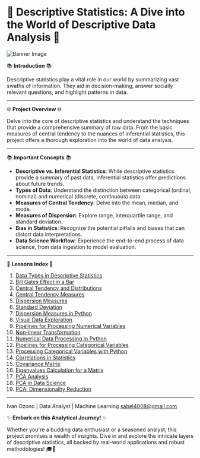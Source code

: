 # 🌟 **Descriptive Statistics: A Dive into the World of Descriptive Data Analysis** 💼

![Banner Image](path_to_your_banner_image_here.png)

📚 **Introduction** 📚

Descriptive statistics play a vital role in our world by summarizing vast swaths of information. They aid in decision-making, answer socially relevant questions, and highlight patterns in data.

---

🌐 **Project Overview** 🌐

Delve into the core of descriptive statistics and understand the techniques that provide a comprehensive summary of raw data. From the basic measures of central tendency to the nuances of inferential statistics, this project offers a thorough exploration into the world of data analysis.

---

📚 **Important Concepts** 📚

- **Descriptive vs. Inferential Statistics**: While descriptive statistics provide a summary of past data, inferential statistics offer predictions about future trends.
- **Types of Data**: Understand the distinction between categorical (ordinal, nominal) and numerical (discrete, continuous) data.
- **Measures of Central Tendency**: Delve into the mean, median, and mode.
- **Measures of Dispersion**: Explore range, interquartile range, and standard deviation.
- **Bias in Statistics**: Recognize the potential pitfalls and biases that can distort data interpretations.
- **Data Science Workflow**: Experience the end-to-end process of data science, from data ingestion to model evaluation.

---

📜 **Lessons Index** 📜

1. [Data Types in Descriptive Statistics](https://github.com/ivanozono/-DescriptiveStatistics-/blob/main/(1)Types_of_data_in_descriptive_statistics.ipynb)
2. [Bill Gates Effect in a Bar](https://github.com/ivanozono/-DescriptiveStatistics-/blob/main/(2)Efecto_de_Bill_Gates_en_un_bar.ipynb)
3. [Central Tendency and Distributions](https://github.com/ivanozono/-DescriptiveStatistics-/blob/main/(3)Central_Tendency_and_Distributions.ipynb)
4. [Central Tendency Measures](https://github.com/ivanozono/-DescriptiveStatistics-/blob/main/(3.1)Medidas_de_Tendencia_Central.ipynb)
5. [Dispersion Measures](https://github.com/ivanozono/-DescriptiveStatistics-/blob/main/(4)Medidas_de_dispersion.ipynb)
6. [Standard Deviation](https://github.com/ivanozono/-DescriptiveStatistics-/blob/main/(5)desviacion_estandar.ipynb)
7. [Dispersion Measures in Python](https://github.com/ivanozono/-DescriptiveStatistics-/blob/main/(6)Medidas_de_dispersion_en_Python.ipynb)
8. [Visual Data Exploration](https://github.com/ivanozono/-DescriptiveStatistics-/blob/main/(7)Exploracion_visual_de_los_datos.ipynb)
9. [Pipelines for Processing Numerical Variables](https://github.com/ivanozono/-DescriptiveStatistics-/blob/main/(8)Pipelines_for_Processing_Numerical_Variables.ipynb)
10. [Non-linear Transformation](https://github.com/ivanozono/-DescriptiveStatistics-/blob/main/(9)Non-linear_Transformation.ipynb)
11. [Numerical Data Processing in Python](https://github.com/ivanozono/-DescriptiveStatistics-/blob/main/(9.10)Procesamiento_de_datos_numericos_en_Python.ipynb)
12. [Pipelines for Processing Categorical Variables](https://github.com/ivanozono/-DescriptiveStatistics-/blob/main/(9.11)Pipelines_for_Processing_Categorical_Variables.ipynb)
13. [Processing Categorical Variables with Python](https://github.com/ivanozono/-DescriptiveStatistics-/blob/main/(9.12)Procesamiento_para_variables_categóricas_con_Python.ipynb)
14. [Correlations in Statistics](https://github.com/ivanozono/-DescriptiveStatistics-/blob/main/(9.13)Correlations_in_Statistics.ipynb)
15. [Covariance Matrix](https://github.com/ivanozono/-DescriptiveStatistics-/blob/main/(9.14)Matriz_de_Covarianza.ipynb)
16. [Eigenvalues Calculation for a Matrix](https://github.com/ivanozono/-DescriptiveStatistics-/blob/main/(9.15)calculo_de_valores_propios_de_una_matriz.ipynb)
17. [PCA Analysis](https://github.com/ivanozono/-DescriptiveStatistics-/blob/main/(9.16)PCA_Analysis.ipynb)
18. [PCA in Data Science](https://github.com/ivanozono/-DescriptiveStatistics-/blob/main/(9.17)PCA_Data_Science.ipynb)
19. [PCA: Dimensionality Reduction](https://github.com/ivanozono/-DescriptiveStatistics-/blob/main/(PROJECT)PCA_reduccion_dimensionalidad.ipynb)


---

Ivan Ozono |
Data Analyst | Machine Learning
sabel4008@gmail.com

✨ **Embark on this Analytical Journey!** ✨

Whether you're a budding data enthusiast or a seasoned analyst, this project promises a wealth of insights. Dive in and explore the intricate layers of descriptive statistics, all backed by real-world applications and robust methodologies! 🎓🌟
